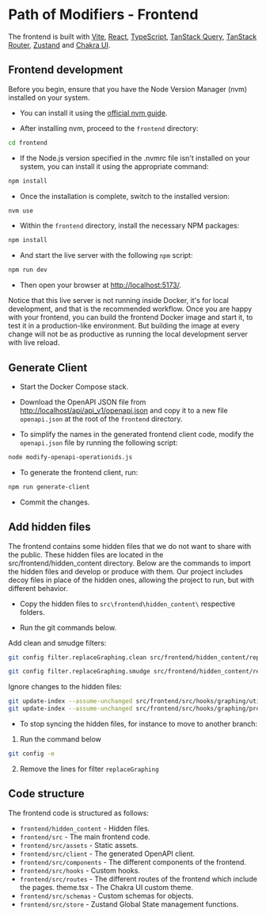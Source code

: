 # Path of Modifiers - Frontend

The frontend is built with [Vite](https://vitejs.dev/), [React](https://react.dev/), [TypeScript](https://www.typescriptlang.org/), [TanStack Query](https://tanstack.com/query/latest), [TanStack Router](https://tanstack.com/router/latest), [Zustand](https://github.com/pmndrs/zustand) and [Chakra UI](https://v2.chakra-ui.com/).

## Frontend development

Before you begin, ensure that you have the Node Version Manager (nvm) installed on your system.

- You can install it using the [official nvm guide](https://github.com/nvm-sh/nvm#installing-and-updating).

- After installing nvm, proceed to the `frontend` directory:

```bash
cd frontend
```

- If the Node.js version specified in the .nvmrc file isn't installed on your system, you can install it using the appropriate command:

```bash
npm install
```

- Once the installation is complete, switch to the installed version:

```bash
nvm use
```

- Within the `frontend` directory, install the necessary NPM packages:

```bash
npm install
```

- And start the live server with the following `npm` script:

```bash
npm run dev
```

- Then open your browser at [http://localhost:5173/](http://localhost:5173/).

Notice that this live server is not running inside Docker, it's for local development, and that is the recommended workflow. Once you are happy with your frontend, you can build the frontend Docker image and start it, to test it in a production-like environment. But building the image at every change will not be as productive as running the local development server with live reload.

## Generate Client

- Start the Docker Compose stack.

- Download the OpenAPI JSON file from [http://localhost/api/api_v1/openapi.json](http://localhost/api/api_v1/openapi.json) and copy it to a new file `openapi.json` at the root of the `frontend` directory.

- To simplify the names in the generated frontend client code, modify the `openapi.json` file by running the following script:

```bash
node modify-openapi-operationids.js
```

- To generate the frontend client, run:

```bash
npm run generate-client
```

- Commit the changes.

## Add hidden files

The frontend contains some hidden files that we do not want to share with the public. These hidden files are located in the src/frontend/hidden_content directory. Below are the commands to import the hidden files and develop or produce with them. Our project includes decoy files in place of the hidden ones, allowing the project to run, but with different behavior.

- Copy the hidden files to `src\frontend\hidden_content\` respective folders.

- Run the git commands below.

Add clean and smudge filters:

```bash
git config filter.replaceGraphing.clean src/frontend/hidden_content/replaceGraphingCleanScript.sh

git config filter.replaceGraphing.smudge src/frontend/hidden_content/replaceGraphingSmudgeScript.sh
```

Ignore changes to the hidden files:

```bash
git update-index --assume-unchanged src/frontend/src/hooks/graphing/utils.tsx
git update-index --assume-unchanged src/frontend/src/hooks/graphing/processPlottingData.tsx
```

- To stop syncing the hidden files, for instance to move to another branch:

1. Run the command below
```bash
git config -e
```

2. Remove the lines for filter `replaceGraphing`



## Code structure

The frontend code is structured as follows:

- `frontend/hidden_content` - Hidden files.
- `frontend/src` - The main frontend code.
- `frontend/src/assets` - Static assets.
- `frontend/src/client` - The generated OpenAPI client.
- `frontend/src/components` - The different components of the frontend.
- `frontend/src/hooks` - Custom hooks.
- `frontend/src/routes` - The different routes of the frontend which include the pages.
  theme.tsx - The Chakra UI custom theme.
- `frontend/src/schemas` - Custom schemas for objects.
- `frontend/src/store` - Zustand Global State management functions.
